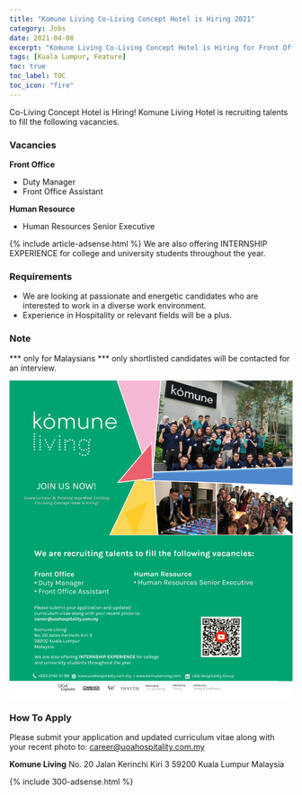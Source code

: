 ```yaml
---
title: "Komune Living Co-Living Concept Hotel is Hiring 2021" 
category: Jobs 
date: 2021-04-08
excerpt: "Komune Living Co-Living Concept Hotel is Hiring for Front Office and Human Resource. Internship experience for college and university students" 
tags: [Kuala Lumpur, Feature] 
toc: true 
toc_label: TOC 
toc_icon: "fire" 
--- 
```


Co-Living Concept Hotel is Hiring! Komune Living Hotel is recruiting talents to fill the following vacancies.

### Vacancies
**Front Office**
- Duty Manager 
- Front Office Assistant

**Human Resource**
- Human Resources Senior Executive

{% include article-adsense.html %} 
We are also offering INTERNSHIP EXPERIENCE for college and university students throughout the year.

### Requirements
- We are looking at passionate and energetic candidates who are interested to work in a diverse work environment.
- Experience in Hospitality or relevant fields will be a plus.

### Note
*** only for Malaysians
*** only shortlisted candidates will be contacted for an interview.

![Komune Living Hotel Hiring 2021!](/assets/images/2021-04/2021-04-08-komune-living-kuala-lumpur-hiring-2021.jpg "Komune Living Hotel Hiring 2021")

### How To Apply
Please submit your application and updated curriculum vitae along with your recent photo to: career@uoahospitality.com.my

**Komune Living**
No. 20 Jalan Kerinchi Kiri 3
59200 Kuala Lumpur
Malaysia

{% include 300-adsense.html %} 